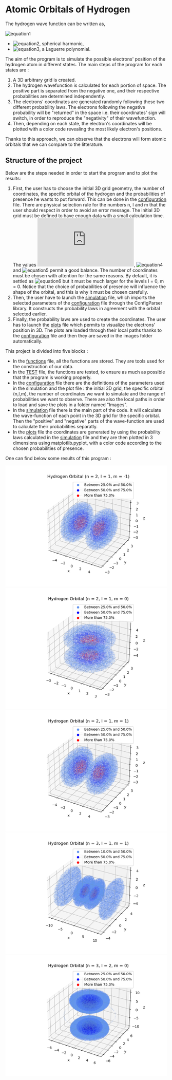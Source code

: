 # Atomic Orbitals of Hydrogen
The hydrogen wave function can be written as,

![equation1](https://latex.codecogs.com/gif.latex?\phi_{n,l,m}(r)&space;=&space;Y_{l,m}(\theta,\phi)e^{-r/na_{1}}(\frac{r}{a_{1}})^{l}L_{n-l-1}(r))
- ![equation2](https://latex.codecogs.com/gif.latex?Y_{l,m}(\theta,\phi)), spherical harmonic,
- ![equation3](https://latex.codecogs.com/gif.latex?L_{n-l-1}(r)), a Laguerre polynomial.

The aim of the program is to simulate the possible electrons' position of the hydrogen atom in different states. The main steps of the program for each states are :
1. A 3D arbitrary grid is created.
2. The hydrogen wavefunction is calculated for each portion of space. The positive part is separated from the negative one, and their respective probabilities are determined independently.
3. The electrons' coordinates are generated randomly following these two different probability laws. The electrons following the negative probability will be "returned" in the space i.e. their coordinates' sign will switch, in order to reproduce the "negativity" of their wavefunction.
4. Then, depending on each state, the electron's coordinates will be plotted with a color code revealing the most likely electron's positions.

Thanks to this approach, we can observe that the electrons will form atomic orbitals that we can compare to the litterature.

## Structure of the project
Below are the steps needed in order to start the program and to plot the results:
1. First, the user has to choose the initial 3D grid geometry, the number of coordinates, the specific orbital of the hydrogen and the probabilities of presence he wants to put forward.  This can be done in the [configuration](https://github.com/Laurecaz/Software-and-Computing-for-Applied-Physics/blob/102bd30c6aaa54a23c2e705d57a4043867b9b39f/configuration.txt) file. There are physical selection rule for the numbers n, l and m that the user should respect in order to avoid an error message. The initial 3D grid must be defined to have enough data with a small calculation time. The values ![equation3](https://latex.codecogs.com/gif.latex?dz&space;=&space;0.5), ![equation4](https://latex.codecogs.com/gif.latex?z_{min}&space;=&space;-10) and ![equation5](https://latex.codecogs.com/gif.latex?z_{max}&space;=&space;10) permit a good balance.  The number of coordinates must be chosen with attention for the same reasons. By default, it is settled as ![equation6](https://latex.codecogs.com/gif.latex?10^{6}) but it must be much larger for the levels l = 0, m = 0. Notice that the choice of probabilities of presence will influence the shape of the orbital, and this is why it must be chosen carefully.
2. Then, the user have to launch the [simulation](https://github.com/Laurecaz/Software-and-Computing-for-Applied-Physics/blob/210eff060e604a76519aac8830f16862f5375748/simulation.py) file, which imports the selected parameters of the [configuration](https://github.com/Laurecaz/Software-and-Computing-for-Applied-Physics/blob/102bd30c6aaa54a23c2e705d57a4043867b9b39f/configuration.txt) file through the ConfigParser library. It constructs the probability laws in agreement with the orbital selected earlier.
3. Finally, the probability laws are used to create the coordinates. The user has to launch the [plots](https://github.com/Laurecaz/Software-and-Computing-for-Applied-Physics/blob/210eff060e604a76519aac8830f16862f5375748/plots.py) file which permits to visualize the electrons' position in 3D. The plots are loaded through their local paths thanks to the [configuration](https://github.com/Laurecaz/Software-and-Computing-for-Applied-Physics/blob/102bd30c6aaa54a23c2e705d57a4043867b9b39f/configuration.txt) file and then they are saved in the images folder automatically.



This project is divided into five blocks :
- In the [functions](https://github.com/Laurecaz/Software-and-Computing-for-Applied-Physics/blob/210eff060e604a76519aac8830f16862f5375748/functions.py) file, all the functions are stored. They are tools used for the construction of our data.
- In the [TEST](https://github.com/Laurecaz/Software-and-Computing-for-Applied-Physics/blob/210eff060e604a76519aac8830f16862f5375748/TEST.py) file, the functions are tested, to ensure as much as possible that the program is working properly.
- In the [configuration](https://github.com/Laurecaz/Software-and-Computing-for-Applied-Physics/blob/102bd30c6aaa54a23c2e705d57a4043867b9b39f/configuration.txt) file there are the definitions of the parameters used in the simulation and the plot file : the initial 3D grid, the specific orbital (n,l,m), the number of coordinates we want to simulate and the range of probabilities we want to observe. There are also the local paths in order to load and save the plots in a folder named "Images". 
- In the [simulation](https://github.com/Laurecaz/Software-and-Computing-for-Applied-Physics/blob/210eff060e604a76519aac8830f16862f5375748/simulation.py) file there is the main part of the code. It will calculate the wave-function of each point in the 3D grid for the specific orbital. Then the "positive" and "negative" parts of the wave-function are used to calculate their probabilities separatly.
- In the [plots](https://github.com/Laurecaz/Software-and-Computing-for-Applied-Physics/blob/210eff060e604a76519aac8830f16862f5375748/plots.py) file the coordinates are generated by using the probability laws calculated in the [simulation](https://github.com/Laurecaz/Software-and-Computing-for-Applied-Physics/blob/210eff060e604a76519aac8830f16862f5375748/simulation.py) file and they are then plotted in 3 dimensions using matplotlib.pyplot, with a color code according to the chosen probabilities of presence.

One can find below some results of this program :

![config](./Images/orbitals_21-1.png)![config](./Images/orbitals_210.png)![config](./Images/orbitals_211.png)![config](./Images/orbitals_311.png)![config](./Images/orbitals_320.png)
